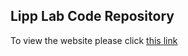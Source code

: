 ## Lipp Lab Code Repository 

To view the website please click [this link](https://williamnorfolk.github.io/LabAnalysesRepository/index.html)